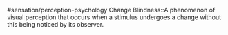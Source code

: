 #sensation/perception-psychology 
Change Blindness::A phenomenon of visual perception that occurs when a stimulus undergoes a change without this being noticed by its observer.